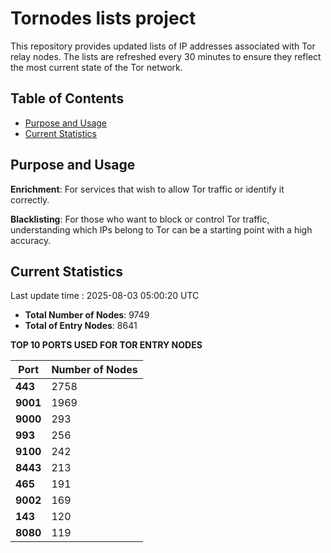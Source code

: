 # Tornodes lists project

This repository provides updated lists of IP addresses associated with Tor relay nodes. The lists are refreshed every 30 minutes to ensure they reflect the most current state of the Tor network.

## Table of Contents

- [Purpose and Usage](#purpose-and-usage)
- [Current Statistics](#current-statistics)


## Purpose and Usage

**Enrichment**: For services that wish to allow Tor traffic or identify it correctly.

**Blacklisting**: For those who want to block or control Tor traffic, understanding which IPs belong to Tor can be a starting point with a high accuracy.

## Current Statistics

Last update time : 2025-08-03 05:00:20 UTC

- **Total Number of Nodes**: 9749
- **Total of Entry Nodes**: 8641

**TOP 10 PORTS USED FOR TOR ENTRY NODES**

| **Port** | **Number of Nodes** |
|------|-----------------|
| **443**   | 2758  |
| **9001**   | 1969  |
| **9000**   | 293  |
| **993**   | 256  |
| **9100**   | 242  |
| **8443**   | 213  |
| **465**   | 191  |
| **9002**   | 169  |
| **143**   | 120  |
| **8080**   | 119  |

